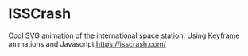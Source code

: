 # ISSCrash
Cool SVG animation of the international space station. Using Keyframe animations and Javascript
https://isscrash.com/

